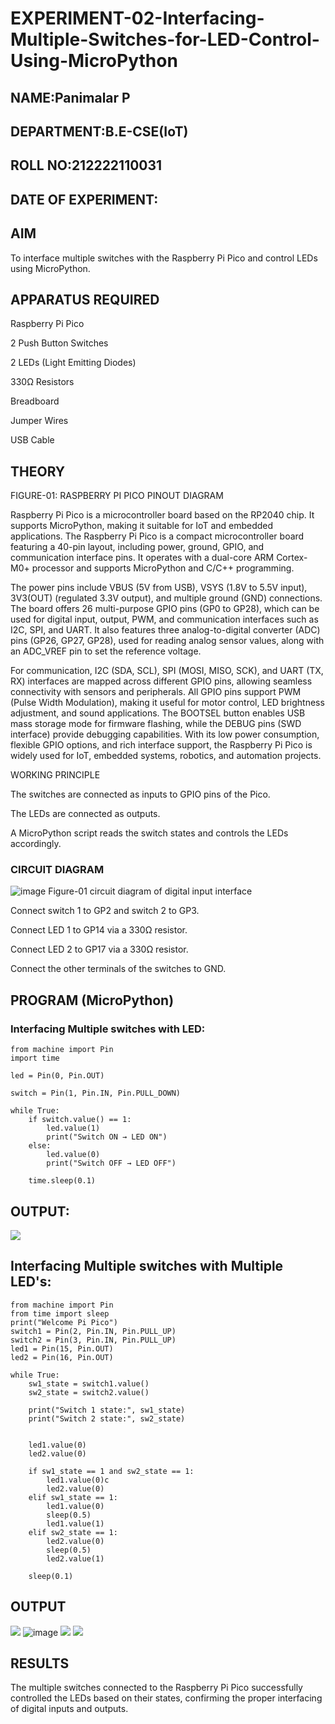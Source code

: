 # EXPERIMENT-02-Interfacing-Multiple-Switches-for-LED-Control-Using-MicroPython


 
## NAME:Panimalar P

## DEPARTMENT:B.E-CSE(IoT)

## ROLL NO:212222110031

## DATE OF EXPERIMENT:

## AIM

To interface multiple switches with the Raspberry Pi Pico and control LEDs using MicroPython.

## APPARATUS REQUIRED

Raspberry Pi Pico

2 Push Button Switches

2 LEDs (Light Emitting Diodes)

330Ω Resistors

Breadboard

Jumper Wires

USB Cable

## THEORY



FIGURE-01: RASPBERRY PI PICO PINOUT DIAGRAM

Raspberry Pi Pico is a microcontroller board based on the RP2040 chip. It supports MicroPython, making it suitable for IoT and embedded applications. The Raspberry Pi Pico is a compact microcontroller board featuring a 40-pin layout, including power, ground, GPIO, and communication interface pins. It operates with a dual-core ARM Cortex-M0+ processor and supports MicroPython and C/C++ programming.

The power pins include VBUS (5V from USB), VSYS (1.8V to 5.5V input), 3V3(OUT) (regulated 3.3V output), and multiple ground (GND) connections. The board offers 26 multi-purpose GPIO pins (GP0 to GP28), which can be used for digital input, output, PWM, and communication interfaces such as I2C, SPI, and UART. It also features three analog-to-digital converter (ADC) pins (GP26, GP27, GP28), used for reading analog sensor values, along with an ADC_VREF pin to set the reference voltage.

For communication, I2C (SDA, SCL), SPI (MOSI, MISO, SCK), and UART (TX, RX) interfaces are mapped across different GPIO pins, allowing seamless connectivity with sensors and peripherals. All GPIO pins support PWM (Pulse Width Modulation), making it useful for motor control, LED brightness adjustment, and sound applications. The BOOTSEL button enables USB mass storage mode for firmware flashing, while the DEBUG pins (SWD interface) provide debugging capabilities. With its low power consumption, flexible GPIO options, and rich interface support, the Raspberry Pi Pico is widely used for IoT, embedded systems, robotics, and automation projects.

WORKING PRINCIPLE

The switches are connected as inputs to GPIO pins of the Pico.

The LEDs are connected as outputs.

A MicroPython script reads the switch states and controls the LEDs accordingly.

### CIRCUIT DIAGRAM
 ![image](https://github.com/user-attachments/assets/1c7234b9-5041-4156-94b8-0b846adb6b8e)
    Figure-01 circuit diagram of digital input interface 


Connect switch 1 to GP2 and switch 2 to GP3.

Connect LED 1 to GP14 via a 330Ω resistor.

Connect LED 2 to GP17 via a 330Ω resistor.

Connect the other terminals of the switches to GND.

## PROGRAM (MicroPython)

### Interfacing Multiple switches with LED:
````
from machine import Pin
import time

led = Pin(0, Pin.OUT)

switch = Pin(1, Pin.IN, Pin.PULL_DOWN)

while True:
    if switch.value() == 1:   
        led.value(1)
        print("Switch ON → LED ON")
    else:                    
        led.value(0)
        print("Switch OFF → LED OFF")
    
    time.sleep(0.1)
````
## OUTPUT:
<img  src="https://github.com/user-attachments/assets/dda10247-168f-4df2-bf25-13af8c16dd9a" />

## Interfacing Multiple switches with Multiple LED's:
````
from machine import Pin
from time import sleep
print("Welcome Pi Pico")
switch1 = Pin(2, Pin.IN, Pin.PULL_UP)
switch2 = Pin(3, Pin.IN, Pin.PULL_UP)
led1 = Pin(15, Pin.OUT)
led2 = Pin(16, Pin.OUT)

while True:
    sw1_state = switch1.value()  
    sw2_state = switch2.value()
    
    print("Switch 1 state:", sw1_state)
    print("Switch 2 state:", sw2_state)
    
    
    led1.value(0)
    led2.value(0)
    
    if sw1_state == 1 and sw2_state == 1:
        led1.value(0)c
        led2.value(0)
    elif sw1_state == 1:
        led1.value(0)
        sleep(0.5)
        led1.value(1)
    elif sw2_state == 1:
        led2.value(0)
        sleep(0.5)
        led2.value(1)
    
    sleep(0.1)
````


 

## OUTPUT
<img  src="https://github.com/user-attachments/assets/57121549-8d9c-4e6b-8930-716e75fd9019" />

<img  alt="image" src="https://github.com/user-attachments/assets/beb7031f-19da-486e-969d-a01eb3746737" />

<img  src="https://github.com/user-attachments/assets/fade0578-c7be-4660-8503-b6e34cb63a13" />
<img  src="https://github.com/user-attachments/assets/e07c3bdc-df0d-46ee-bc20-64149c1a5bb3" />






## RESULTS

The multiple switches connected to the Raspberry Pi Pico successfully controlled the LEDs based on their states, confirming the proper interfacing of digital inputs and outputs.

